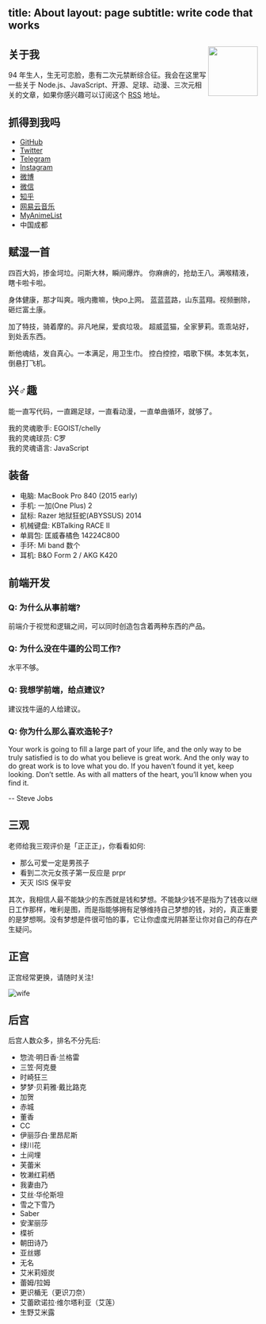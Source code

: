 title: About
layout: page
subtitle: write code that works
---

## 关于我 <img align="right" height="100" src="https://o68eee1f9.qnssl.com/iTerm2.pqvfQE.png"/>

94 年生人，生无可恋脸，患有二次元禁断综合征。我会在这里写一些关于 Node.js、JavaScript、开源、足球、动漫、三次元相关的文章，如果你感兴趣可以订阅这个 [RSS](/atom.xml) 地址。

## 抓得到我吗

- [GitHub](https://github.com/egoist)
- [Twitter](https://twitter.com/rem_rin_rin)
- [Telegram](https://telegram.me/egoistian)
- [Instagram](https://instagram.com/egoistian)
- [微博](http://weibo.com/zengxinyu)
- [微信](http://ww4.sinaimg.cn/large/a15b4afegw1f0nf2nlbzuj20n00ydtck)
- [知乎](https://www.zhihu.com/people/egoistian)
- [网易云音乐](http://music.163.com/#/user/home?id=12579252)
- [MyAnimeList](http://myanimelist.net/profile/egoistian)
- 中国成都

## 赋湿一首

四百大妈，掺金坷垃。问斯大林，瞬间爆炸。
你麻痹的，抢劫王八。满喉精液，瞎卡啦卡啦。 

身体健康，那才叫爽。哦内撒嘛，快po上网。
蓝蓝蓝路，山东蓝翔。视频删除，砸烂富土康。 

加了特技，骑着摩的。非凡吔屎，爱疯垃圾。
超威蓝猫，全家萝莉。乖乖站好，到处丢东西。 

断他魂结，发自真心。一本满足，用卫生巾。
控白控控，唱歌下棋。本気本気，倒悬打飞机。

## 兴♂趣

能一直写代码，一直踢足球，一直看动漫，一直单曲循环，就够了。

我的灵魂歌手: EGOIST/chelly  
我的灵魂球员: C罗  
我的灵魂语言: JavaScript  

## 装备

- 电脑: MacBook Pro 840 (2015 early)
- 手机: 一加(One Plus) 2
- 鼠标: Razer 地狱狂蛇(ABYSSUS) 2014
- 机械键盘: KBTalking RACE II
- 单肩包: 匡威春橘色 14224C800
- 手环: Mi band 数个
- 耳机: B&O Form 2 / AKG K420

## 前端开发

### Q: 为什么从事前端?

前端介于视觉和逻辑之间，可以同时创造包含着两种东西的产品。

### Q: 为什么没在牛逼的公司工作?

水平不够。

### Q: 我想学前端，给点建议?

建议找牛逼的人给建议。

### Q: 你为什么那么喜欢造轮子?

Your work is going to fill a large part of your life, and the only way to be truly satisfied is to do what you believe is great work. And the only way to do great work is to love what you do. If you haven’t found it yet, keep looking. Don’t settle. As with all matters of the heart, you’ll know when you find it.

-- Steve Jobs

## 三观

老师给我三观评价是「正正正」，你看看如何:

- 那么可爱一定是男孩子
- 看到二次元女孩子第一反应是 prpr
- 天灭 ISIS 保平安

其次，我相信人最不能缺少的东西就是钱和梦想。不能缺少钱不是指为了钱夜以继日工作那样，唯利是图，而是指能够拥有足够维持自己梦想的钱，对的，真正重要的是梦想啊。没有梦想是件很可怕的事，它让你虚度光阴甚至让你对自己的存在产生疑问。

## 正宫

正宫经常更换，请随时关注!

![wife](https://o68eee1f9.qnssl.com/rem.jpg)

## 后宫

后宫人数众多，排名不分先后:

- 惣流·明日香·兰格雷
- 三笠·阿克曼
- 时崎狂三
- 梦梦·贝莉雅·戴比路克
- 加贺
- 赤城
- 董香
- CC
- 伊丽莎白·里昂尼斯
- 绿川花
- 土间埋
- 芙蕾米
- 牧濑红莉栖
- 我妻由乃
- 艾丝·华伦斯坦
- 雪之下雪乃
- Saber
- 安潔丽莎
- 楪祈
- 朝田诗乃
- 亚丝娜
- 无名
- 艾米莉娅炭
- 蕾姆/拉姆
- 更识楯无（更识刀奈）
- 艾蕾欧诺拉·维尔塔利亚（艾莲）
- 生野艾米露
